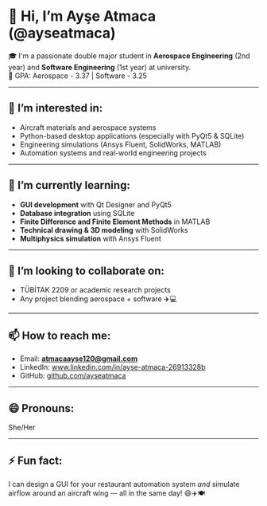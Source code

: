 # 👋 Hi, I’m Ayşe Atmaca (@ayseatmaca)

🎓 I'm a passionate double major student in **Aerospace Engineering** (2nd year) and **Software Engineering** (1st year) at university.  
🌟 GPA: Aerospace - 3.37 | Software - 3.25

---

## 👀 I’m interested in:
- Aircraft materials and aerospace systems  
- Python-based desktop applications (especially with PyQt5 & SQLite)  
- Engineering simulations (Ansys Fluent, SolidWorks, MATLAB)  
- Automation systems and real-world engineering projects  

---

## 🌱 I’m currently learning:
- **GUI development** with Qt Designer and PyQt5  
- **Database integration** using SQLite  
- **Finite Difference and Finite Element Methods** in MATLAB  
- **Technical drawing & 3D modeling** with SolidWorks  
- **Multiphysics simulation** with Ansys Fluent  

---

## 💞️ I’m looking to collaborate on:
- TÜBİTAK 2209 or academic research projects  
- Any project blending aerospace + software ✈️💻  

---

## 📫 How to reach me:
- Email: **atmacaayse120@gmail.com**
- LinkedIn: www.linkedin.com/in/ayşe-atmaca-26913328b
- GitHub: [github.com/ayseatmaca](https://github.com/ayseatmaca)

---

## 😄 Pronouns:
She/Her

---

## ⚡ Fun fact:
I can design a GUI for your restaurant automation system *and* simulate airflow around an aircraft wing — all in the same day! 😄✈️🍽️

<!---
ayseatmaca/ayseatmaca is a ✨ special ✨ repository 

